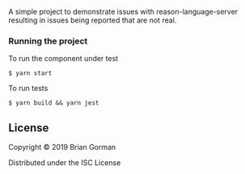 A simple project to demonstrate issues with reason-language-server resulting in issues being reported that are not real.

### Running the project

To run the component under test

    $ yarn start

To run tests

    $ yarn build && yarn jest


## License

Copyright © 2019 Brian Gorman 

Distributed under the ISC License 

